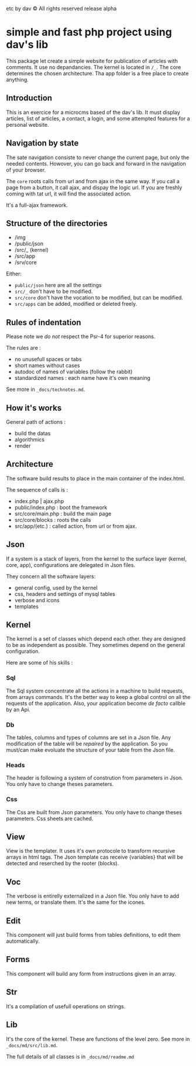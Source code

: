 etc by dav
© All rights reserved
release alpha

# simple and fast php project using dav's lib

This package let create a simple website for publication of articles with comments.
It use no depandancies.
The kernel is located in `/_`.
The core determines the chosen architecture.
Tha app folder is a free place to create anything.

## Introduction

This is an exercice for a microcms based of the dav's lib.
It must display articles, list of articles, a contact, a login, and some attempted features for a personal website.

## Navigation by state

The sate navigation consiste to never change the current page, but only the needed contents.
Howover, you can go back and forward in the navigation of your browser. 

The `core` roots calls from url and from ajax in the same way.
If you call a page from a button, it call ajax, and dispay the logic url.
If you are freshly coming with tat url, it will find the associated action.

It's a full-ajax framework.

## Structure of the directories

- /img
- /public/json
- /src/_ (kernel)
- /src/app
- /srv/core

Either:

- `public/json` here are all the settings
- `src/_` don't have to be modified.
- `src/core` don't have the vocation to be modified, but can be modified.
- `src/apps` can be added, modified or deleted freely.

## Rules of indentation

Please note we *do not* respect the Psr-4 for superior reasons.

The rules are :
- no unusefull spaces or tabs
- short names without cases
- autodoc of names of variables (follow the rabbit)
- standardized names : each name have it's own meaning

See more in `_docs/technotes.md`.

## How it's works

General path of actions :

- build the datas
- algorithmics
- render

## Architecture

The software build results to place in the main container of the index.html.

The sequence of calls is :
- index.php | ajax.php
- public/index.php : boot the framework
- src/core/main.php : build the main page
- src/core/blocks : roots the calls
- src/app/(etc.) : called action, from url or from ajax.

## Json

If a system is a stack of layers, from the kernel to the surface layer (kernel, core, app), configurations are delegated in Json files.

They concern all the software layers:

- general config, used by the kernel
- css, headers and settings of mysql tables
- verbose and icons
- templates

## Kernel

The kernel is a set of classes which depend each other.
they are designed to be as independent as possible.
They sometimes depend on the general configuration.

Here are some of his skills :

### Sql

The Sql system concentrate all the actions in a machine to build requests, from arrays commands.
It's the better way to keep a global control on all the requests of the application.
Also, your application become *de facto* callble by an Api.

### Db

The tables, columns and types of columns are set in a Json file.
Any modification of the table will be *repaired* by the application.
So you must/can make evoluate the structure of your table from the Json file.

### Heads

The header is following a system of constrution from parameters in Json.
You only have to change theses parameters.

### Css

The Css are built from Json parameters.
You only have to change theses parameters.
Css sheets are cached.

## View

View is the templater.
It uses it's own protocole to transform recursive arrays in html tags.
The Json template cas receive {variables} that will be detected and reserched by the rooter (blocks).

## Voc

The verbose is entirelly externalized in a Json file.
You only have to add new terms, or translate them.
It's the same for the icones.

## Edit

This component will just build forms from tables definitions, to edit them automatically.

## Forms

This component will build any form from instructions given in an array.

## Str

It's a compilation of usefull operations on strings.

## Lib

It's the core of the kernel.
These are functions of the level zero.
See more in `_docs/md/src/lib.md`.

The full details of all classes is in `_docs/md/readme.md`